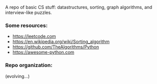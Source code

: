 A repo of basic CS stuff: datastructures, sorting, graph algorithms, and interview-like puzzles.  

### Some resources:

- https://leetcode.com
- https://en.wikipedia.org/wiki/Sorting_algorithm
- https://github.com/TheAlgorithms/Python
- https://awesome-python.com

### Repo organization:

(evolving...)
